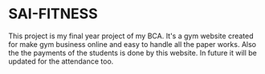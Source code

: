 # SAI-FITNESS
This project is my final year project of my BCA. It's a gym website created for make gym business online and easy to handle all the paper works. Also the the payments of the students is done by this website. In future it will be updated for the attendance too.
